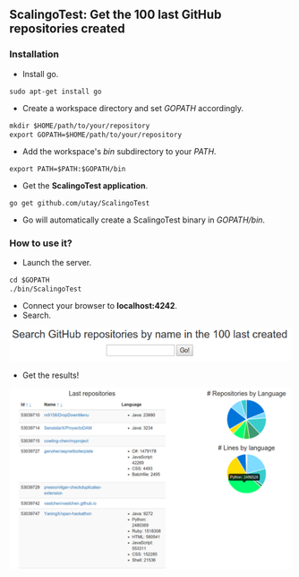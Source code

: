 ## ScalingoTest: Get the 100 last GitHub repositories created

### Installation
* Install go.
```
sudo apt-get install go
```
* Create a workspace directory and set _GOPATH_ accordingly.
```
mkdir $HOME/path/to/your/repository
export GOPATH=$HOME/path/to/your/repository
```
* Add the workspace's _bin_ subdirectory to your _PATH_.
```
export PATH=$PATH:$GOPATH/bin
```
* Get the __ScalingoTest application__.
```
go get github.com/utay/ScalingoTest
```
* Go will automatically create a ScalingoTest binary in _GOPATH/bin_.

### How to use it?
* Launch the server.
```
cd $GOPATH
./bin/ScalingoTest
```
* Connect your browser to __localhost:4242__.
* Search.

![Alt text](https://github.com/utay/ScalingoTest/blob/master/images/search.png?raw=true "Search")
* Get the results!

![Alt text](https://github.com/utay/ScalingoTest/blob/master/images/results.png?raw=true "Results")
